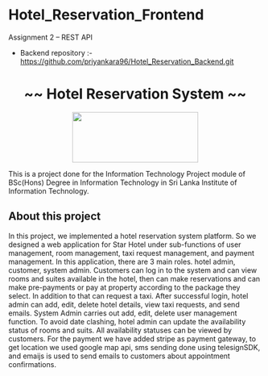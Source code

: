 # Hotel_Reservation_Frontend
Assignment 2 – REST API
<br/>
- Backend repository :-  https://github.com/priyankara96/Hotel_Reservation_Backend.git

<h1 align="center">~~ Hotel Reservation System ~~</h1>

<p align="center">
<img src="https://user-images.githubusercontent.com/88779731/170926344-9352d2e3-09e0-4cb5-b41b-9897d701542c.png" width="250" height="100"/>
</p>

<p>
This is a project done for the Information Technology Project module of BSc(Hons) Degree in Information Technology in Sri Lanka Institute of Information Technology.  
</p>

<h2>About this project</h2>
In this project, we implemented a hotel reservation system platform. So we designed a web application for Star Hotel under sub-functions of user management, room management, taxi request management, and payment management. In this application, there are 3 main roles.  hotel admin, customer, system admin. Customers can log in to the system and can view rooms and suites available in the hotel, then can make reservations and can make pre-payments or pay at property according to the package they select. In addition to that can request a taxi. After successful login, hotel admin can add, edit, delete hotel details, view taxi requests, and send emails. System Admin carries out add, edit, delete user management function. To avoid date clashing, hotel admin can update the availability status of rooms and suits. All availability statuses can be viewed by customers.  For the payment we have added stripe as payment gateway, to get location we used google map api, sms sending done using telesignSDK, and emaijs is used to send emails to customers about appointment confirmations.

